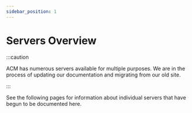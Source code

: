 ```yaml
---
sidebar_position: 1
---
```


# Servers Overview

:::caution

ACM has numerous servers available for multiple purposes. We are in the process of updating our documentation and migrating from our old site.

:::

See the following pages for information about individual servers that have begun to be documented here.
